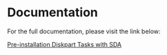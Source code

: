 # Documentation

For the full documentation, please visit the link below:

[Pre-installation Diskpart Tasks with SDA](https://blog.wuibaille.fr/2023/04/sda-taches-de-pre-installation-diskpart/)
